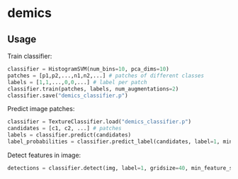 # demics
## Usage
Train classifier:
```python
classifier = HistogramSVM(num_bins=10, pca_dims=10)
patches = [p1,p2,...,n1,n2,...] # patches of different classes
labels = [1,1,...,0,0,...] # label per patch
classifier.train(patches, labels, num_augmentations=2)
classifier.save("demics_classifier.p")
```

Predict image patches:
```python
classifier = TextureClassifier.load("demics_classifier.p")
candidates = [c1, c2, ...] # patches
labels = classifier.predict(candidates)
label_probabilities = classifier.predict_label(candidates, label=1, min_probability=0.5)
```

Detect features in image:
```python
detections = classifier.detect(img, label=1, gridsize=40, min_feature_size=120, max_feature_size=400, min_probability=0.7)
```
